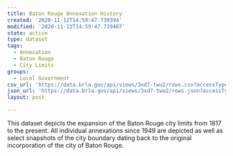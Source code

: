 ```yaml
---
title: Baton Rouge Annexation History
created: '2020-11-12T14:59:47.739394'
modified: '2020-11-12T14:59:47.739407'
state: active
type: dataset
tags:
  - Annexation
  - Baton Rouge
  - City Limits
groups:
  - Local Government
csv_url: 'https://data.brla.gov/api/views/3xd7-twu2/rows.csv?accessType=DOWNLOAD'
json_url: 'https://data.brla.gov/api/views/3xd7-twu2/rows.json?accessType=DOWNLOAD'
layout: post

---
```

This dataset depicts the expansion of the Baton Rouge city limits from 1817 to the present. All individual annexations since 1949 are depicted as well as select snapshots of the city boundary dating back to the original incorporation of the city of Baton Rouge.
